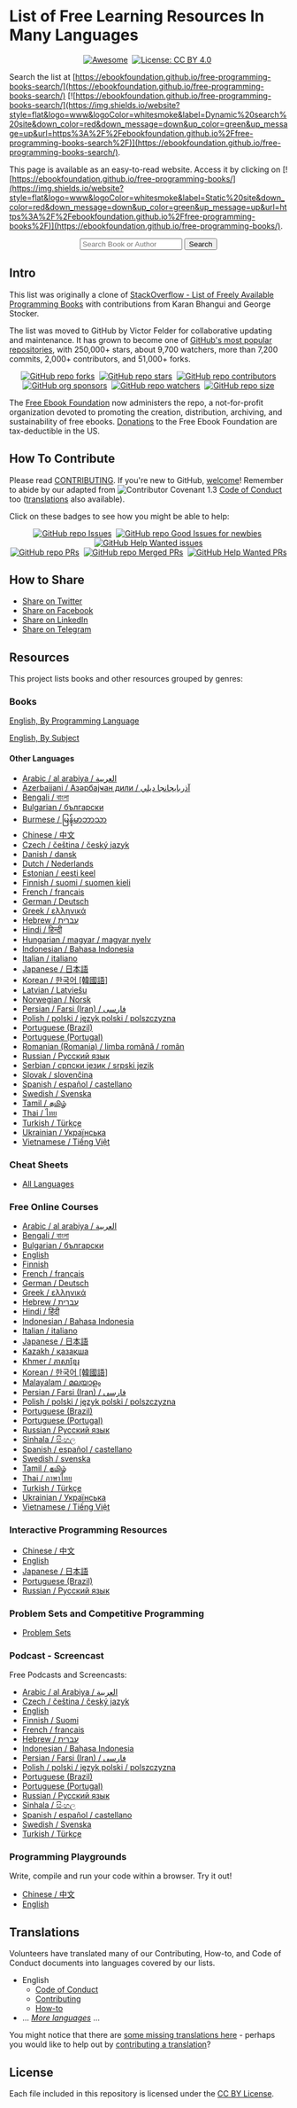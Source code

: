 # List of Free Learning Resources In Many Languages

<div align="center" markdown="1">

[![Awesome](https://cdn.rawgit.com/sindresorhus/awesome/d7305f38d29fed78fa85652e3a63e154dd8e8829/media/badge.svg)](https://github.com/sindresorhus/awesome)&#160;
[![License: CC BY 4.0](https://img.shields.io/badge/License-CC%20BY%204.0-lightgrey.svg)](https://creativecommons.org/licenses/by/4.0/)&#160;

<!-- [![Hacktoberfest 2021 stats](https://img.shields.io/github/hacktoberfest/2021/EbookFoundation/free-programming-books?label=Hacktoberfest+2021)](https://github.com/EbookFoundation/free-programming-books/pulls?q=is%3Apr+is%3Amerged+created%3A2021-10-01..2021-10-31) -->

</div>

Search the list at [https://ebookfoundation.github.io/free-programming-books-search/](https://ebookfoundation.github.io/free-programming-books-search/) [![https://ebookfoundation.github.io/free-programming-books-search/](https://img.shields.io/website?style=flat&logo=www&logoColor=whitesmoke&label=Dynamic%20search%20site&down_color=red&down_message=down&up_color=green&up_message=up&url=https%3A%2F%2Febookfoundation.github.io%2Ffree-programming-books-search%2F)](https://ebookfoundation.github.io/free-programming-books-search/).

This page is available as an easy-to-read website. Access it by clicking on [![https://ebookfoundation.github.io/free-programming-books/](https://img.shields.io/website?style=flat&logo=www&logoColor=whitesmoke&label=Static%20site&down_color=red&down_message=down&up_color=green&up_message=up&url=https%3A%2F%2Febookfoundation.github.io%2Ffree-programming-books%2F)](https://ebookfoundation.github.io/free-programming-books/).

<div align="center">
  <form action="https://ebookfoundation.github.io/free-programming-books-search">
    <input type="text" id="fpbSearch" name="search" placeholder="Search Book or Author"/>
    <label for="submit"> </label>
    <input type="submit" id="submit" name="submit" value="Search" />
  </form>
</div>

## Intro

This list was originally a clone of [StackOverflow - List of Freely Available Programming Books](https://web.archive.org/web/20140606191453/http://stackoverflow.com/questions/194812/list-of-freely-available-programming-books/392926) with contributions from Karan Bhangui and George Stocker.

The list was moved to GitHub by Victor Felder for collaborative updating and maintenance. It has grown to become one of [GitHub's most popular repositories](https://octoverse.github.com/), with 250,000+ stars, about 9,700 watchers, more than 7,200 commits, 2,000+ contributors, and 51,000+ forks.

<div align="center" markdown="1">

[![GitHub repo forks](https://img.shields.io/github/forks/EbookFoundation/free-programming-books?style=flat&logo=github&logoColor=whitesmoke&label=Forks)](https://github.com/EbookFoundation/free-programming-books/network)&#160;
[![GitHub repo stars](https://img.shields.io/github/stars/EbookFoundation/free-programming-books?style=flat&logo=github&logoColor=whitesmoke&label=Stars)](https://github.com/EbookFoundation/free-programming-books/stargazers)&#160;
[![GitHub repo contributors](https://img.shields.io/github/contributors-anon/EbookFoundation/free-programming-books?style=flat&logo=github&logoColor=whitesmoke&label=Contributors)](https://github.com/EbookFoundation/free-programming-books/graphs/contributors)  
[![GitHub org sponsors](https://img.shields.io/github/sponsors/EbookFoundation?style=flat&logo=github&logoColor=whitesmoke&label=Sponsors)](https://github.com/sponsors/EbookFoundation)&#160;
[![GitHub repo watchers](https://img.shields.io/github/watchers/EbookFoundation/free-programming-books?style=flat&logo=github&logoColor=whitesmoke&label=Watchers)](https://github.com/EbookFoundation/free-programming-books/watchers)&#160;
[![GitHub repo size](https://img.shields.io/github/repo-size/EbookFoundation/free-programming-books?style=flat&logo=github&logoColor=whitesmoke&label=Repo%20Size)](https://github.com/EbookFoundation/free-programming-books/archive/refs/heads/main.zip)

</div>

The [Free Ebook Foundation](https://ebookfoundation.org) now administers the repo, a not-for-profit organization devoted to promoting the creation, distribution, archiving, and sustainability of free ebooks. [Donations](https://ebookfoundation.org/contributions.html) to the Free Ebook Foundation are tax-deductible in the US.

## How To Contribute

Please read [CONTRIBUTING](docs/CONTRIBUTING.md). If you're new to GitHub, [welcome](docs/HOWTO.md)! Remember to abide by our adapted from ![Contributor Covenant 1.3](https://img.shields.io/badge/Contributor%20Covenant-1.3-4baaaa.svg) [Code of Conduct](docs/CODE_OF_CONDUCT.md) too ([translations](#translations) also available).

Click on these badges to see how you might be able to help:

<div align="center" markdown="1">

[![GitHub repo Issues](https://img.shields.io/github/issues/EbookFoundation/free-programming-books?style=flat&logo=github&logoColor=red&label=Issues)](https://github.com/EbookFoundation/free-programming-books/issues)&#160;
[![GitHub repo Good Issues for newbies](https://img.shields.io/github/issues/EbookFoundation/free-programming-books/good%20first%20issue?style=flat&logo=github&logoColor=green&label=Good%20First%20issues)](https://github.com/EbookFoundation/free-programming-books/issues?q=is%3Aopen+is%3Aissue+label%3A%22good+first+issue%22)&#160;
[![GitHub Help Wanted issues](https://img.shields.io/github/issues/EbookFoundation/free-programming-books/help%20wanted?style=flat&logo=github&logoColor=b545d1&label=%22Help%20Wanted%22%20issues)](https://github.com/EbookFoundation/free-programming-books/issues?q=is%3Aopen+is%3Aissue+label%3A%22help+wanted%22)  
[![GitHub repo PRs](https://img.shields.io/github/issues-pr/EbookFoundation/free-programming-books?style=flat&logo=github&logoColor=orange&label=PRs)](https://github.com/EbookFoundation/free-programming-books/pulls)&#160;
[![GitHub repo Merged PRs](https://img.shields.io/github/issues-search/EbookFoundation/free-programming-books?style=flat&logo=github&logoColor=green&label=Merged%20PRs&query=is%3Amerged)](https://github.com/EbookFoundation/free-programming-books/pulls?q=is%3Apr+is%3Amerged)&#160;
[![GitHub Help Wanted PRs](https://img.shields.io/github/issues-pr/EbookFoundation/free-programming-books/help%20wanted?style=flat&logo=github&logoColor=b545d1&label=%22Help%20Wanted%22%20PRs)](https://github.com/EbookFoundation/free-programming-books/pulls?q=is%3Aopen+is%3Aissue+label%3A%22help+wanted%22)

</div>

## How to Share

-   [Share on Twitter](http://twitter.com/intent/tweet?text=https://github.com/EbookFoundation/free-programming-books%0AFree%20Programming%20Books)
-   [Share on Facebook](https://www.facebook.com/share.php?u=https%3A%2F%2Fgithub.com%2FEbookFoundation%2Ffree-programming-books&p[images][0]=&p[title]=Free%20Programming%20Books&p[summary]=)
-   [Share on LinkedIn](http://www.linkedin.com/shareArticle?mini=true&url=https://github.com/EbookFoundation/free-programming-books&title=Free%20Programming%20Books&summary=&source=)
-   [Share on Telegram](https://t.me/share/url?url=https://github.com/EbookFoundation/free-programming-books)

## Resources

This project lists books and other resources grouped by genres:

### Books

[English, By Programming Language](books/free-programming-books-langs.md)

[English, By Subject](books/free-programming-books-subjects.md)

#### Other Languages

-   [Arabic / al arabiya / العربية](books/free-programming-books-ar.md)
-   [Azerbaijani / Азәрбајҹан дили / آذربايجانجا ديلي](books/free-programming-books-az.md)
-   [Bengali / বাংলা](books/free-programming-books-bn.md)
-   [Bulgarian / български](books/free-programming-books-bg.md)
-   [Burmese / မြန်မာဘာသာ](books/free-programming-books-my.md)
-   [Chinese / 中文](books/free-programming-books-zh.md)
-   [Czech / čeština / český jazyk](books/free-programming-books-cs.md)
-   [Danish / dansk](books/free-programming-books-da.md)
-   [Dutch / Nederlands](books/free-programming-books-nl.md)
-   [Estonian / eesti keel](books/free-programming-books-et.md)
-   [Finnish / suomi / suomen kieli](books/free-programming-books-fi.md)
-   [French / français](books/free-programming-books-fr.md)
-   [German / Deutsch](books/free-programming-books-de.md)
-   [Greek / ελληνικά](books/free-programming-books-el.md)
-   [Hebrew / עברית](books/free-programming-books-he.md)
-   [Hindi / हिन्दी](books/free-programming-books-hi.md)
-   [Hungarian / magyar / magyar nyelv](books/free-programming-books-hu.md)
-   [Indonesian / Bahasa Indonesia](books/free-programming-books-id.md)
-   [Italian / italiano](books/free-programming-books-it.md)
-   [Japanese / 日本語](books/free-programming-books-ja.md)
-   [Korean / 한국어 [韓國語]](books/free-programming-books-ko.md)
-   [Latvian / Latviešu](books/free-programming-books-lv.md)
-   [Norwegian / Norsk](books/free-programming-books-no.md)
-   [Persian / Farsi (Iran) / فارسى](books/free-programming-books-fa_IR.md)
-   [Polish / polski / język polski / polszczyzna](books/free-programming-books-pl.md)
-   [Portuguese (Brazil)](books/free-programming-books-pt_BR.md)
-   [Portuguese (Portugal)](books/free-programming-books-pt_PT.md)
-   [Romanian (Romania) / limba română / român](books/free-programming-books-ro.md)
-   [Russian / Русский язык](books/free-programming-books-ru.md)
-   [Serbian / српски језик / srpski jezik](books/free-programming-books-sr.md)
-   [Slovak / slovenčina](books/free-programming-books-sk.md)
-   [Spanish / español / castellano](books/free-programming-books-es.md)
-   [Swedish / Svenska](books/free-programming-books-sv.md)
-   [Tamil / தமிழ்](books/free-programming-books-ta.md)
-   [Thai / ไทย](books/free-programming-books-th.md)
-   [Turkish / Türkçe](books/free-programming-books-tr.md)
-   [Ukrainian / Українська](books/free-programming-books-uk.md)
-   [Vietnamese / Tiếng Việt](books/free-programming-books-vi.md)

### Cheat Sheets

-   [All Languages](more/free-programming-cheatsheets.md)

### Free Online Courses

-   [Arabic / al arabiya / العربية](courses/free-courses-ar.md)
-   [Bengali / বাংলা](courses/free-courses-bn.md)
-   [Bulgarian / български](courses/free-courses-bg.md)
-   [English](courses/free-courses-en.md)
-   [Finnish](courses/free-courses-fi.md)
-   [French / français](courses/free-courses-fr.md)
-   [German / Deutsch](courses/free-courses-de.md)
-   [Greek / ελληνικά](courses/free-courses-el.md)
-   [Hebrew / עברית](courses/free-courses-he.md)
-   [Hindi / हिंदी](courses/free-courses-hi.md)
-   [Indonesian / Bahasa Indonesia](courses/free-courses-id.md)
-   [Italian / italiano](courses/free-courses-it.md)
-   [Japanese / 日本語](courses/free-courses-ja.md)
-   [Kazakh / қазақша](courses/free-courses-kk.md)
-   [Khmer / ភាសាខ្មែរ](courses/free-courses-km.md)
-   [Korean / 한국어 [韓國語]](courses/free-courses-ko.md)
-   [Malayalam / മലയാളം](courses/free-courses-ml.md)
-   [Persian / Farsi (Iran) / فارسى](courses/free-courses-fa_IR.md)
-   [Polish / polski / język polski / polszczyzna](courses/free-courses-pl.md)
-   [Portuguese (Brazil)](courses/free-courses-pt_BR.md)
-   [Portuguese (Portugal)](courses/free-courses-pt_PT.md)
-   [Russian / Русский язык](courses/free-courses-ru.md)
-   [Sinhala / සිංහල](courses/free-courses-si.md)
-   [Spanish / español / castellano](courses/free-courses-es.md)
-   [Swedish / svenska](courses/free-courses-sv.md)
-   [Tamil / தமிழ்](courses/free-courses-ta.md)
-   [Thai / ภาษาไทย](courses/free-courses-th.md)
-   [Turkish / Türkçe](courses/free-courses-tr.md)
-   [Ukrainian / Українська](courses/free-courses-uk.md)
-   [Vietnamese / Tiếng Việt](courses/free-courses-vi.md)

### Interactive Programming Resources

-   [Chinese / 中文](more/free-programming-interactive-tutorials-zh.md)
-   [English](more/free-programming-interactive-tutorials-en.md)
-   [Japanese / 日本語](more/free-programming-interactive-tutorials-ja.md)
-   [Portuguese (Brazil)](more/free-programming-interactive-tutorials-pt_BR.md)
-   [Russian / Русский язык](more/free-programming-interactive-tutorials-ru.md)

### Problem Sets and Competitive Programming

-   [Problem Sets](more/problem-sets-competitive-programming.md)

### Podcast - Screencast

Free Podcasts and Screencasts:

-   [Arabic / al Arabiya / العربية](casts/free-podcasts-screencasts-ar.md)
-   [Czech / čeština / český jazyk](casts/free-podcasts-screencasts-cs.md)
-   [English](casts/free-podcasts-screencasts-en.md)
-   [Finnish / Suomi](casts/free-podcasts-screencasts-fi.md)
-   [French / français](casts/free-podcasts-screencasts-fr.md)
-   [Hebrew / עברית](casts/free-podcasts-screencasts-he.md)
-   [Indonesian / Bahasa Indonesia](casts/free-podcasts-screencasts-id.md)
-   [Persian / Farsi (Iran) / فارسى](casts/free-podcasts-screencasts-fa_IR.md)
-   [Polish / polski / język polski / polszczyzna](casts/free-podcasts-screencasts-pl.md)
-   [Portuguese (Brazil)](casts/free-podcasts-screencasts-pt_BR.md)
-   [Portuguese (Portugal)](casts/free-podcasts-screencasts-pt_PT.md)
-   [Russian / Русский язык](casts/free-podcasts-screencasts-ru.md)
-   [Sinhala / සිංහල](casts/free-podcasts-screencasts-si.md)
-   [Spanish / español / castellano](casts/free-podcasts-screencasts-es.md)
-   [Swedish / Svenska](casts/free-podcasts-screencasts-sv.md)
-   [Turkish / Türkçe](casts/free-podcasts-screencasts-tr.md)

### Programming Playgrounds

Write, compile and run your code within a browser. Try it out!

-   [Chinese / 中文](more/free-programming-playgrounds-zh.md)
-   [English](more/free-programming-playgrounds.md)

## Translations

Volunteers have translated many of our Contributing, How-to, and Code of Conduct documents into languages covered by our lists.

-   English
    -   [Code of Conduct](docs/CODE_OF_CONDUCT.md)
    -   [Contributing](docs/CONTRIBUTING.md)
    -   [How-to](docs/HOWTO.md)
-   ... _[More languages](docs/README.md#translations)_ ...

You might notice that there are [some missing translations here](docs/README.md#translations) - perhaps you would like to help out by [contributing a translation](docs/CONTRIBUTING.md#help-out-by-contributing-a-translation)?

## License

Each file included in this repository is licensed under the [CC BY License](LICENSE).

